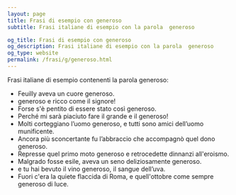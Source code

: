 ```yaml
---
layout: page
title: Frasi di esempio con generoso 
subtitle: Frasi italiane di esempio con la parola  generoso

og_title: Frasi di esempio con generoso 
og_description: Frasi italiane di esempio con la parola  generoso
og_type: website
permalink: /frasi/g/generoso.html
---
```


Frasi italiane di esempio contenenti la parola generoso:


- Feuilly aveva un cuore generoso.
- generoso e ricco come il signore!
- Forse s'è pentito di essere stato così generoso.
- Perché mi sarà piaciuto fare il grande e il generoso!
- Molti corteggiano l’uomo generoso, e tutti sono amici dell’uomo munificente.
- Ancora più sconcertante fu l’abbraccio che accompagnò quel dono generoso.
- Represse quel primo moto generoso e retrocedette dinnanzi all'eroismo.
- Malgrado fosse esile, aveva un seno deliziosamente generoso.
- e tu hai bevuto il vino generoso, il sangue dell’uva.
- Fuori c'era la quiete flaccida di Roma, e quell'ottobre come sempre generoso di luce.

